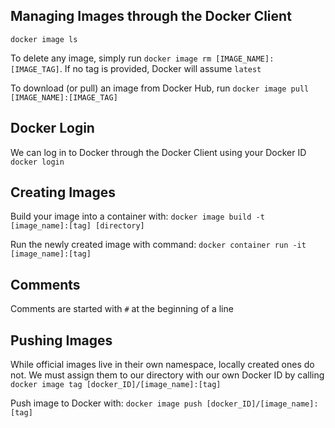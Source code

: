 ## Managing Images through the Docker Client
`docker image ls`

To delete any image, simply run `docker image rm [IMAGE_NAME]:[IMAGE_TAG]`. If no tag is provided, Docker will assume `latest`

To download (or pull) an image from Docker Hub, run `docker image pull [IMAGE_NAME]:[IMAGE_TAG]`

## Docker Login

We can log in to Docker through the Docker Client using your Docker ID `docker login`

## Creating Images
Build your image into a container with: `docker image build -t [image_name]:[tag] [directory]`

Run the newly created image with command: `docker container run -it [image_name]:[tag]`

## Comments
Comments are started with `#` at the beginning of a line

## Pushing Images
While official images live in their own namespace, locally created ones do not. We must assign them to our directory with our own Docker ID by calling `docker image tag [docker_ID]/[image_name]:[tag]`

Push image to Docker with: `docker image push [docker_ID]/[image_name]:[tag]`

